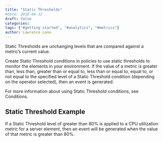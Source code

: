 ```yaml
---
title: "Static Thresholds"
#date: 2018-04-12
draft: false
categories:
tags: ["#getting started", "#analytics", "#metrics"]
author: Lawrence Lane
---
```

Static Thresholds are unchanging levels that are compared against a metric’s current value.

Create Static Threshold conditions in policies to use static thresholds to monitor the elements in your environment. If the value of a metric is greater than, less than, greater than or equal to, less than or equal to, equal to, or not equal to the specified level of a Static Threshold condition (depending on the operator selected), then an event is generated.

For more information about using Static Threshold conditions, see Conditions.

## Static Threshold Example

If a Static Threshold level of greater than 80% is applied to a CPU utilization metric for a server element, then an event will be generated when the value of that metric is greater than 80%.
